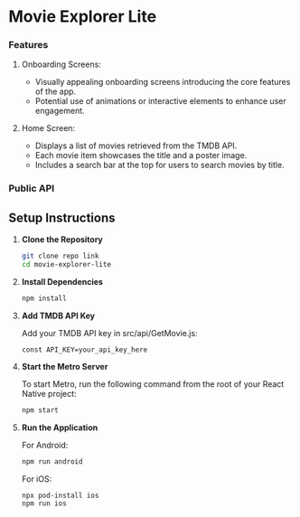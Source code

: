# Movie Explorer Lite

### Features

1. Onboarding Screens:
   - Visually appealing onboarding screens introducing the core features of the app.
   - Potential use of animations or interactive elements to enhance user engagement.

2. Home Screen:
   - Displays a list of movies retrieved from the TMDB API.
   - Each movie item showcases the title and a poster image.
   - Includes a search bar at the top for users to search movies by title.

### Public API


## Setup Instructions

1. **Clone the Repository**

   ```bash
   git clone repo link
   cd movie-explorer-lite
   ```

2. **Install Dependencies**

   ```bash
   npm install
   ```

3. **Add TMDB API Key**

   Add your TMDB API key in src/api/GetMovie.js:

   ```plaintext
   const API_KEY=your_api_key_here
   ```

4. **Start the Metro Server**

   To start Metro, run the following command from the root of your React Native project:

   ```bash
   npm start
   ```

5. **Run the Application**

   For Android:

   ```bash
   npm run android
   ```

   For iOS:

   ```bash
   npx pod-install ios
   npm run ios
   ```